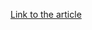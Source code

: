 [Link to the article](https://www.justice.gov/opa/pr/department-justice-and-partner-departments-and-agencies-conduct-coordinated-actions-disrupt)
